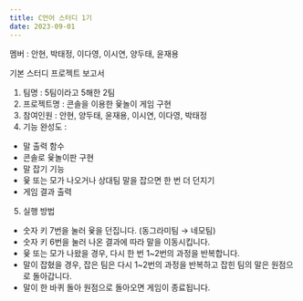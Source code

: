 ```yaml
---
title: C언어 스터디 1기
date: 2023-09-01
---
```


멤버 : 안현, 박태정, 이다영, 이시연, 양두태, 윤재용

<!--more-->
기본 스터디 프로젝트 보고서

1. 팀명 : 5팀이라고 5해한 2팀
2. 프로젝트명 : 콘솔을 이용한 윷놀이 게임 구현
3. 참여인원 : 안현, 양두태, 윤재용, 이시연, 이다영, 박태정
4. 기능 완성도 :
  - 말 출력 함수 
  - 콘솔로 윷놀이판 구현 
  - 말 잡기 기능 
  - 윷 또는 모가 나오거나 상대팀 말을 잡으면 한 번 더 던지기 
  - 게임 결과 출력 
5. 실행 방법
  - 숫자 키 7번을 눌러 윷을 던집니다. (동그라미팀 → 네모팀)
  - 숫자 키 6번을 눌러 나온 결과에 따라 말을 이동시킵니다. 
  - 윷 또는 모가 나왔을 경우, 다시 한 번 1~2번의 과정을 반복합니다.
  - 말이 잡혔을 경우, 잡은 팀은 다시 1~2번의 과정을 반복하고 잡힌 팀의 말은 원점으로 돌아갑니다.
  - 말이 한 바퀴 돌아 원점으로 돌아오면 게임이 종료됩니다.